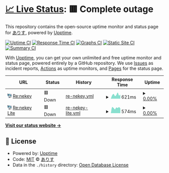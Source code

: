 # [📈 Live Status](https://status.1641.ltd): <!--live status--> **🟥 Complete outage**

This repository contains the open-source uptime monitor and status page for [ありす](164.life), powered by [Upptime](https://github.com/upptime/upptime).

[![Uptime CI](https://github.com/164-life/status/workflows/Uptime%20CI/badge.svg)](https://github.com/164-life/status/actions?query=workflow%3A%22Uptime+CI%22)
[![Response Time CI](https://github.com/164-life/status/workflows/Response%20Time%20CI/badge.svg)](https://github.com/164-life/status/actions?query=workflow%3A%22Response+Time+CI%22)
[![Graphs CI](https://github.com/164-life/status/workflows/Graphs%20CI/badge.svg)](https://github.com/164-life/status/actions?query=workflow%3A%22Graphs+CI%22)
[![Static Site CI](https://github.com/164-life/status/workflows/Static%20Site%20CI/badge.svg)](https://github.com/164-life/status/actions?query=workflow%3A%22Static+Site+CI%22)
[![Summary CI](https://github.com/164-life/status/workflows/Summary%20CI/badge.svg)](https://github.com/164-life/status/actions?query=workflow%3A%22Summary+CI%22)

With [Upptime](https://upptime.js.org), you can get your own unlimited and free uptime monitor and status page, powered entirely by a GitHub repository. We use [Issues](https://github.com/164-life/status/issues) as incident reports, [Actions](https://github.com/164-life/status/actions) as uptime monitors, and [Pages](https://status.1641.ltd) for the status page.

<!--start: status pages-->
<!-- This summary is generated by Upptime (https://github.com/upptime/upptime) -->
<!-- Do not edit this manually, your changes will be overwritten -->
<!-- prettier-ignore -->
| URL | Status | History | Response Time | Uptime |
| --- | ------ | ------- | ------------- | ------ |
| <img alt="" src="https://raw.githubusercontent.com/1641project/Renekey/Fork_Develop/packages/frontend/assets/about-icon.png" height="13"> [Re:nekey](https://renekey.blue) | 🟥 Down | [re-nekey.yml](https://github.com/164-life/1641-Status/commits/HEAD/history/re-nekey.yml) | <details><summary><img alt="Response time graph" src="./graphs/re-nekey/response-time-week.png" height="20"> 621ms</summary><br><a href="https://status.1641.ltd/history/re-nekey"><img alt="Response time 752" src="https://img.shields.io/endpoint?url=https%3A%2F%2Fraw.githubusercontent.com%2F164-life%2F1641-Status%2FHEAD%2Fapi%2Fre-nekey%2Fresponse-time.json"></a><br><a href="https://status.1641.ltd/history/re-nekey"><img alt="24-hour response time 630" src="https://img.shields.io/endpoint?url=https%3A%2F%2Fraw.githubusercontent.com%2F164-life%2F1641-Status%2FHEAD%2Fapi%2Fre-nekey%2Fresponse-time-day.json"></a><br><a href="https://status.1641.ltd/history/re-nekey"><img alt="7-day response time 621" src="https://img.shields.io/endpoint?url=https%3A%2F%2Fraw.githubusercontent.com%2F164-life%2F1641-Status%2FHEAD%2Fapi%2Fre-nekey%2Fresponse-time-week.json"></a><br><a href="https://status.1641.ltd/history/re-nekey"><img alt="30-day response time 752" src="https://img.shields.io/endpoint?url=https%3A%2F%2Fraw.githubusercontent.com%2F164-life%2F1641-Status%2FHEAD%2Fapi%2Fre-nekey%2Fresponse-time-month.json"></a><br><a href="https://status.1641.ltd/history/re-nekey"><img alt="1-year response time 752" src="https://img.shields.io/endpoint?url=https%3A%2F%2Fraw.githubusercontent.com%2F164-life%2F1641-Status%2FHEAD%2Fapi%2Fre-nekey%2Fresponse-time-year.json"></a></details> | <details><summary><a href="https://status.1641.ltd/history/re-nekey">0.00%</a></summary><a href="https://status.1641.ltd/history/re-nekey"><img alt="All-time uptime 48.69%" src="https://img.shields.io/endpoint?url=https%3A%2F%2Fraw.githubusercontent.com%2F164-life%2F1641-Status%2FHEAD%2Fapi%2Fre-nekey%2Fuptime.json"></a><br><a href="https://status.1641.ltd/history/re-nekey"><img alt="24-hour uptime 0.00%" src="https://img.shields.io/endpoint?url=https%3A%2F%2Fraw.githubusercontent.com%2F164-life%2F1641-Status%2FHEAD%2Fapi%2Fre-nekey%2Fuptime-day.json"></a><br><a href="https://status.1641.ltd/history/re-nekey"><img alt="7-day uptime 0.00%" src="https://img.shields.io/endpoint?url=https%3A%2F%2Fraw.githubusercontent.com%2F164-life%2F1641-Status%2FHEAD%2Fapi%2Fre-nekey%2Fuptime-week.json"></a><br><a href="https://status.1641.ltd/history/re-nekey"><img alt="30-day uptime 48.69%" src="https://img.shields.io/endpoint?url=https%3A%2F%2Fraw.githubusercontent.com%2F164-life%2F1641-Status%2FHEAD%2Fapi%2Fre-nekey%2Fuptime-month.json"></a><br><a href="https://status.1641.ltd/history/re-nekey"><img alt="1-year uptime 48.69%" src="https://img.shields.io/endpoint?url=https%3A%2F%2Fraw.githubusercontent.com%2F164-life%2F1641-Status%2FHEAD%2Fapi%2Fre-nekey%2Fuptime-year.json"></a></details>
| <img alt="" src="https://raw.githubusercontent.com/1641project/Renekey/Fork_Develop/packages/frontend/assets/about-icon.png" height="13"> [Re:nekey Lite](https://lite.renekey.blue) | 🟥 Down | [re-nekey-lite.yml](https://github.com/164-life/1641-Status/commits/HEAD/history/re-nekey-lite.yml) | <details><summary><img alt="Response time graph" src="./graphs/re-nekey-lite/response-time-week.png" height="20"> 574ms</summary><br><a href="https://status.1641.ltd/history/re-nekey-lite"><img alt="Response time 1416" src="https://img.shields.io/endpoint?url=https%3A%2F%2Fraw.githubusercontent.com%2F164-life%2F1641-Status%2FHEAD%2Fapi%2Fre-nekey-lite%2Fresponse-time.json"></a><br><a href="https://status.1641.ltd/history/re-nekey-lite"><img alt="24-hour response time 513" src="https://img.shields.io/endpoint?url=https%3A%2F%2Fraw.githubusercontent.com%2F164-life%2F1641-Status%2FHEAD%2Fapi%2Fre-nekey-lite%2Fresponse-time-day.json"></a><br><a href="https://status.1641.ltd/history/re-nekey-lite"><img alt="7-day response time 574" src="https://img.shields.io/endpoint?url=https%3A%2F%2Fraw.githubusercontent.com%2F164-life%2F1641-Status%2FHEAD%2Fapi%2Fre-nekey-lite%2Fresponse-time-week.json"></a><br><a href="https://status.1641.ltd/history/re-nekey-lite"><img alt="30-day response time 1416" src="https://img.shields.io/endpoint?url=https%3A%2F%2Fraw.githubusercontent.com%2F164-life%2F1641-Status%2FHEAD%2Fapi%2Fre-nekey-lite%2Fresponse-time-month.json"></a><br><a href="https://status.1641.ltd/history/re-nekey-lite"><img alt="1-year response time 1416" src="https://img.shields.io/endpoint?url=https%3A%2F%2Fraw.githubusercontent.com%2F164-life%2F1641-Status%2FHEAD%2Fapi%2Fre-nekey-lite%2Fresponse-time-year.json"></a></details> | <details><summary><a href="https://status.1641.ltd/history/re-nekey-lite">0.00%</a></summary><a href="https://status.1641.ltd/history/re-nekey-lite"><img alt="All-time uptime 48.87%" src="https://img.shields.io/endpoint?url=https%3A%2F%2Fraw.githubusercontent.com%2F164-life%2F1641-Status%2FHEAD%2Fapi%2Fre-nekey-lite%2Fuptime.json"></a><br><a href="https://status.1641.ltd/history/re-nekey-lite"><img alt="24-hour uptime 0.00%" src="https://img.shields.io/endpoint?url=https%3A%2F%2Fraw.githubusercontent.com%2F164-life%2F1641-Status%2FHEAD%2Fapi%2Fre-nekey-lite%2Fuptime-day.json"></a><br><a href="https://status.1641.ltd/history/re-nekey-lite"><img alt="7-day uptime 0.00%" src="https://img.shields.io/endpoint?url=https%3A%2F%2Fraw.githubusercontent.com%2F164-life%2F1641-Status%2FHEAD%2Fapi%2Fre-nekey-lite%2Fuptime-week.json"></a><br><a href="https://status.1641.ltd/history/re-nekey-lite"><img alt="30-day uptime 48.87%" src="https://img.shields.io/endpoint?url=https%3A%2F%2Fraw.githubusercontent.com%2F164-life%2F1641-Status%2FHEAD%2Fapi%2Fre-nekey-lite%2Fuptime-month.json"></a><br><a href="https://status.1641.ltd/history/re-nekey-lite"><img alt="1-year uptime 48.87%" src="https://img.shields.io/endpoint?url=https%3A%2F%2Fraw.githubusercontent.com%2F164-life%2F1641-Status%2FHEAD%2Fapi%2Fre-nekey-lite%2Fuptime-year.json"></a></details>

<!--end: status pages-->

[**Visit our status website →**](https://status.1641.ltd)

## 📄 License

- Powered by: [Upptime](https://github.com/upptime/upptime)
- Code: [MIT](./LICENSE) © [ありす](164.life)
- Data in the `./history` directory: [Open Database License](https://opendatacommons.org/licenses/odbl/1-0/)
